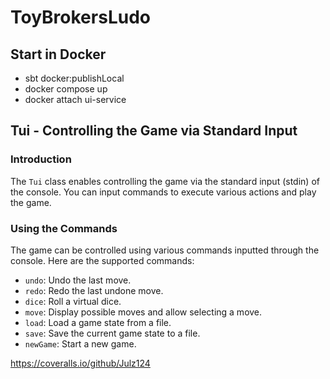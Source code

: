 # ToyBrokersLudo

## Start in Docker
- sbt docker:publishLocal
- docker compose up
- docker attach ui-service

## Tui - Controlling the Game via Standard Input

### Introduction

The `Tui` class enables controlling the game via the standard input (stdin) of the console. You can input commands to execute various actions and play the game.

### Using the Commands

The game can be controlled using various commands inputted through the console. Here are the supported commands:

- `undo`: Undo the last move.
- `redo`: Redo the last undone move.
- `dice`: Roll a virtual dice.
- `move`: Display possible moves and allow selecting a move.
- `load`: Load a game state from a file.
- `save`: Save the current game state to a file.
- `newGame`: Start a new game.



https://coveralls.io/github/Julz124
